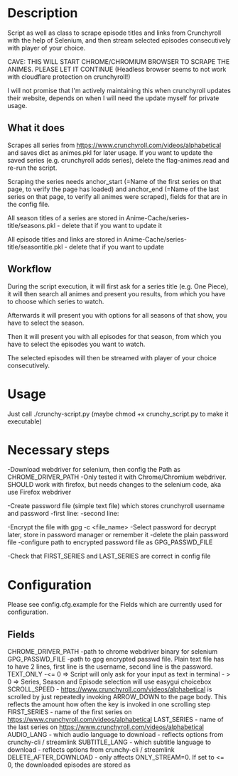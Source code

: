 # Description

Script as well as class to scrape episode titles and links from Crunchyroll with the help
of Selenium, and then stream selected episodes consecutively with player of your choice.

CAVE: THIS WILL START CHROME/CHROMIUM BROWSER TO SCRAPE THE ANIMES. PLEASE LET IT CONTINUE
(Headless browser seems to not work with cloudflare protection on crunchyroll!)

I will not promise that I'm actively maintaining this when crunchyroll updates their 
website, depends on when I will need the update myself for private usage.

## What it does

Scrapes all series from https://www.crunchyroll.com/videos/alphabetical and saves dict
as animes.pkl for later usage. 
If you want to update the saved series (e.g. crunchyroll adds series), delete the 
flag-animes.read and re-run the script.

Scraping the series needs anchor_start (=Name of the first series on that page, to verify
the page has loaded) and anchor_end (=Name of the last series on that page, to verify all
animes were scraped), fields for that are in the config file.

All season titles of a series are stored in Anime-Cache/series-title/seasons.pkl - delete that if you want to update it

All episode titles and links are stored in Anime-Cache/series-title/seasontitle.pkl - delete that if you want to update

## Workflow

During the script execution, it will first ask for a series title (e.g. One Piece), it will then
search all animes and present you results, from which you have to choose which series to 
watch.

Afterwards it will present you with options for all seasons of that show, you have to select the season.

Then it will present you with all episodes for that season, from which you have to select
the episodes you want to watch.

The selected episodes will then be streamed with player of your choice consecutively.

# Usage

Just call ./crunchy-script.py (maybe chmod +x crunchy_script.py to make it executable)

# Necessary steps 
-Download webdriver for selenium, then config the Path as CHROME_DRIVER_PATH
	-Only tested it with Chrome/Chromium webdriver. SHOULD work with firefox, but
	needs changes to the selenium code, aka use Firefox webdriver

-Create password file (simple text file) which stores crunchyroll username and password
	-first line: <crunchyroll-username>
	-second line: <crunchyroll-password>
	
-Encrypt the file with gpg -c <file_name>
	-Select password for decrypt later, store in password manager or remember it
	-delete the plain password file
	-configure path to encrypted password file as GPG_PASSWD_FILE
	
-Check that FIRST_SERIES and LAST_SERIES are correct in config file

# Configuration 

Please see config.cfg.example for the Fields which are currently used
for configuration.

## Fields

CHROME_DRIVER_PATH
	-path to chrome webdriver binary for selenium
GPG_PASSWD_FILE
	-path to gpg encrypted passwd file. Plain text file has to have 2 lines, first
	line is the username, second line is the password.
TEXT_ONLY
	-<= 0 => Script will only ask for your input as text in terminal
	- > 0 => Series, Season and Episode selection will use easygui choicebox
SCROLL_SPEED
	- https://www.crunchyroll.com/videos/alphabetical is scrolled by just repeatedly
	invoking ARROW_DOWN to the page body. This reflects the amount how often the key
	is invoked in one scrolling step
FIRST_SERIES
	- name of the first series on https://www.crunchyroll.com/videos/alphabetical
LAST_SERIES
	- name of the last series on https://www.crunchyroll.com/videos/alphabetical
AUDIO_LANG
	- which audio language to download - reflects options from crunchy-cli /
	streamlink
SUBTITLE_LANG
	- which subtitle language to download - reflects options from crunchy-cli /
	streamlink
DELETE_AFTER_DOWNLOAD
	- only affects ONLY_STREAM=0. If set to <= 0, the downloaded episodes are stored
	as <title>.mp4
	- If set to > 0, the episodes are stored as tmp.mp4, and deleted after the player
	finishes
ONLY_STREAM
	- <=0 => Crunchy-CLI is used to download the episodes first, and then open them
	with player of your choice
	- > 0 => streamlink is used to just stream the episodes directly to player of your
	choice. BROKEN ATM AS STREAMLINK CRUNCHYROLL PLUGIN THROWS 403!
JARO_WEIGHT
	- when searching for series, jellyfish jaro_similarity,
	damerau_levenshtein_distance and hamming_distance are used to compare the strings
	- this is the weight how heavily the score influences the rank of the results
	- I found just jaro_weight = 1, rest =0 to give the best results
LEVEN_WEIGHT
	- weight of damerau_levenshtein_distance
HAMMING_WEIGHT
	- weight of the hamming_distance
SHOW_SERIES_AMOUNT
	- amount of series to show for selection
CASE_SENSITIVE
	- search for series case sensitive (> 0) or not (<= 0)
PLAYER_NAME
	- name of the player to open the files. Must be the exact name of the bin which
	is used to open in terminal
PLAYER_OPTIONS
	- start options to pass to the player
CRUNCHY_CLI_PATH
	- path to crunchy_cli binary

